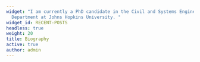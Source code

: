 ```yaml
---
widget: "I am currently a PhD candidate in the Civil and Systems Engineering
  Department at Johns Hopkins University. "
widget_id: RECENT-POSTS
headless: true
weight: 20
title: Biography
active: true
author: admin
---
```

